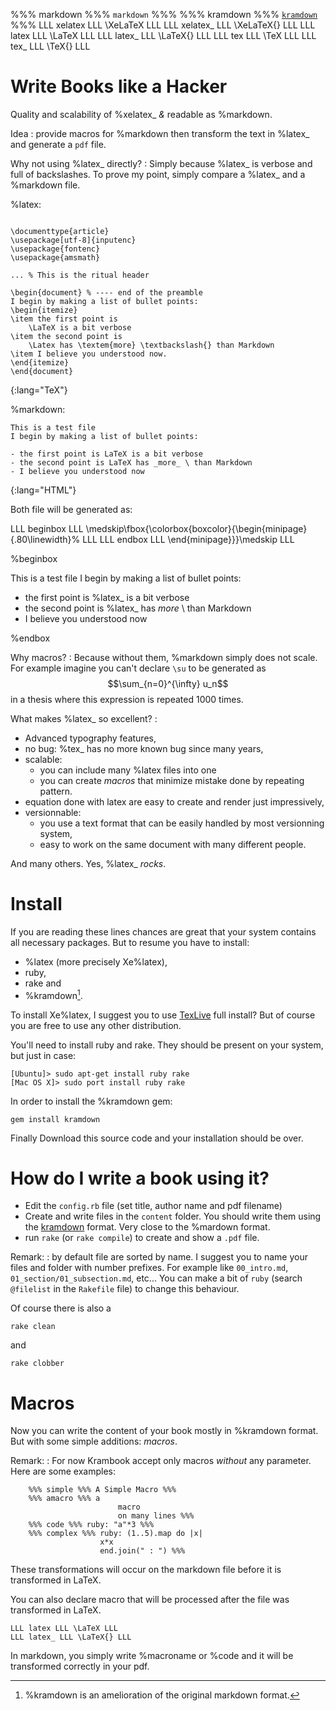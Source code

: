 %%% markdown %%% `markdown` %%%
%%% kramdown %%% [`kramdown`](http://kramdown.rubyforge.org) %%%
LLL xelatex LLL \XeLaTeX LLL
LLL xelatex_ LLL \XeLaTeX{} LLL
LLL latex LLL \LaTeX LLL
LLL latex_ LLL \LaTeX{} LLL
LLL tex LLL \TeX LLL
LLL tex_ LLL \TeX{} LLL

# Write Books like a Hacker

Quality and scalability of %xelatex_ _&amp;_ readable as %markdown.

Idea
: provide macros for %markdown then transform the text in %latex_ and generate a `pdf` file.

Why not using %latex_ directly?
: Simply because %latex_ is verbose and full of backslashes. 
To prove my point, simply compare a %latex_ and a %markdown file.

%latex:

~~~

\documenttype{article}
\usepackage[utf-8]{inputenc}
\usepackage{fontenc}
\usepackage{amsmath}

... % This is the ritual header

\begin{document} % ---- end of the preamble
I begin by making a list of bullet points:
\begin{itemize}
\item the first point is 
    \LaTeX is a bit verbose
\item the second point is 
    \Latex has \textem{more} \textbackslash{} than Markdown
\item I believe you understood now.
\end{itemize}
\end{document}
~~~
{:lang="TeX"}

%markdown:

~~~
This is a test file
I begin by making a list of bullet points:

- the first point is LaTeX is a bit verbose
- the second point is LaTeX has _more_ \ than Markdown
- I believe you understood now
~~~
{:lang="HTML"}

Both file will be generated as:

LLL beginbox LLL \medskip\fbox{\colorbox{boxcolor}{\begin{minipage}{.80\linewidth}% LLL
LLL endbox LLL \end{minipage}}}\medskip LLL

%beginbox

This is a test file
I begin by making a list of bullet points:

- the first point is %latex_ is a bit verbose
- the second point is %latex_ has _more_ \ than Markdown
- I believe you understood now

%endbox

Why macros? 
: Because without them, %markdown simply does not scale. For example imagine you can't declare `\su` to be generated as $$\sum_{n=0}^{\infty} u_n$$ in a thesis where this expression is repeated 1000 times.

What makes %latex_ so excellent?
: 

- Advanced typography features,
- no bug: %tex_ has no more known bug since many years,
- scalable:
  - you can include many %latex files into one
  - you can create _macros_ that minimize mistake done by repeating pattern.
- equation done with latex are easy to create and render just impressively,
- versionnable: 
  - you use a text format that can be easily handled by most versionning system,
  - easy to work on the same document with many different people.

And many others.  Yes, %latex_ _rocks_.

# Install

If you are reading these lines chances are great that your system contains all necessary packages.
But to resume you have to install:

- %latex (more precisely Xe%latex), 
- ruby,
- rake and
- %kramdown[^1]. 

[^1]: %kramdown is an amelioration of the original markdown format.

To install Xe%latex, I suggest you to use [TexLive](http://www.tug.org/texlive/) full install? 
But of course you are free to use any other distribution.

You'll need to install ruby and rake. 
They should be present on your system, but just in case:

    [Ubuntu]> sudo apt-get install ruby rake
    [Mac OS X]> sudo port install ruby rake

In order to install the %kramdown gem:

    gem install kramdown

Finally Download this source code and your installation should be over.

# How do I write a book using it?

- Edit the `config.rb` file (set title, author name and pdf filename)
- Create and write files in the `content` folder.  You should write them using the [kramdown](http://kramdown.rubyforge.org/) format. Very close to the %mardown format.
- run `rake` (or `rake compile`) to create and show a `.pdf` file.

Remark: 
: by default file are sorted by name.  I suggest you to name your files and folder with number prefixes.  For example like `00_intro.md`, `01_section/01_subsection.md`, etc...  You can make a bit of `ruby` (search `@filelist` in the `Rakefile` file) to change this behaviour.

Of course there is also a

    rake clean

and

    rake clobber

# Macros

Now you can write the content of your book mostly in %kramdown format.
But with some simple additions: _macros_.

Remark:
: For now Krambook accept only macros _without_ any parameter. Here are some examples:

~~~
    %%% simple %%% A Simple Macro %%%
    %%% amacro %%% a  
                        macro  
                        on many lines %%%
    %%% code %%% ruby: "a"*3 %%%
    %%% complex %%% ruby: (1..5).map do |x|
                    x*x
                    end.join(" : ") %%%
~~~

These transformations will occur on the markdown file before it is transformed in LaTeX.

You can also declare macro that will be processed after the file was transformed in LaTeX.

    LLL latex LLL \LaTeX LLL
    LLL latex_ LLL \LaTeX{} LLL

In markdown, you simply write \%macroname or \%code
and it will be transformed correctly in your pdf.

